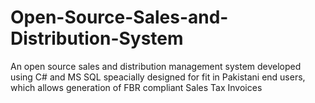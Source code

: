 # Open-Source-Sales-and-Distribution-System
An open source sales and distribution management system developed using C# and MS SQL speacially designed for fit in Pakistani end users, which allows generation of FBR compliant Sales Tax Invoices
